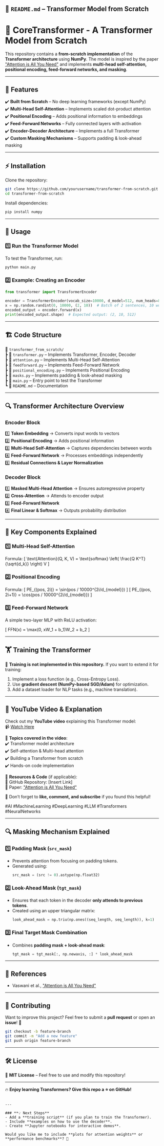 ## **📜 `README.md` – Transformer Model from Scratch**  


# 🚀 CoreTransformer - A Transformer Model from Scratch

This repository contains a **from-scratch implementation** of the **Transformer architecture** using **NumPy**. The model is inspired by the paper ["Attention is All You Need"](https://arxiv.org/abs/1706.03762) and implements **multi-head self-attention, positional encoding, feed-forward networks, and masking**.

---

## 📌 Features

✔️ **Built from Scratch** – No deep learning frameworks (except NumPy)  
✔️ **Multi-Head Self-Attention** – Implements scaled dot-product attention  
✔️ **Positional Encoding** – Adds positional information to embeddings  
✔️ **Feed-Forward Networks** – Fully connected layers with activation  
✔️ **Encoder-Decoder Architecture** – Implements a full Transformer  
✔️ **Custom Masking Mechanisms** – Supports padding & look-ahead masking  

---

## ⚡ Installation

Clone the repository:

```bash
git clone https://github.com/yourusername/transformer-from-scratch.git
cd transformer-from-scratch
```

Install dependencies:

```bash
pip install numpy
```

---

## 🚀 Usage

### **1️⃣ Run the Transformer Model**
To test the Transformer, run:

```bash
python main.py
```

### **2️⃣ Example: Creating an Encoder**
```python
from transformer import TransformerEncoder

encoder = TransformerEncoder(vocab_size=10000, d_model=512, num_heads=8, num_layers=6, d_ff=2048)
x = np.random.randint(0, 10000, (2, 10))  # Batch of 2 sentences, 10 words each
encoded_output = encoder.forward(x)
print(encoded_output.shape)  # Expected output: (2, 10, 512)
```

---

## 🏗️ Code Structure

📂 `transformer_from_scratch/`  
┣ 📜 `transformer.py` – Implements Transformer, Encoder, Decoder  
┣ 📜 `attention.py` – Implements Multi-Head Self-Attention  
┣ 📜 `feedforward.py` – Implements Feed-Forward Network  
┣ 📜 `positional_encoding.py` – Implements Positional Encoding  
┣ 📜 `masks.py` – Implements padding & look-ahead masking  
┣ 📜 `main.py` – Entry point to test the Transformer  
┗ 📜 `README.md` – Documentation  

---

## 🔍 Transformer Architecture Overview

### **Encoder Block**
1️⃣ **Token Embedding** → Converts input words to vectors  
2️⃣ **Positional Encoding** → Adds positional information  
3️⃣ **Multi-Head Self-Attention** → Captures dependencies between words  
4️⃣ **Feed-Forward Network** → Processes embeddings independently  
5️⃣ **Residual Connections & Layer Normalization**  

### **Decoder Block**
1️⃣ **Masked Multi-Head Attention** → Ensures autoregressive property  
2️⃣ **Cross-Attention** → Attends to encoder output  
3️⃣ **Feed-Forward Network**  
4️⃣ **Final Linear & Softmax** → Outputs probability distribution  

---

## 🧩 Key Components Explained

### **1️⃣ Multi-Head Self-Attention**
Formula:
\[
\text{Attention}(Q, K, V) = \text{softmax} \left( \frac{Q K^T}{\sqrt{d_k}} \right) V
\]

### **2️⃣ Positional Encoding**
Formula:
\[
PE_{(pos, 2i)} = \sin(pos / 10000^{2i/d_{model}})
\]
\[
PE_{(pos, 2i+1)} = \cos(pos / 10000^{2i/d_{model}})
\]

### **3️⃣ Feed-Forward Network**
A simple two-layer MLP with ReLU activation:

\[
FFN(x) = \max(0, xW_1 + b_1)W_2 + b_2
\]

---

## 🏋️ Training the Transformer

🚧 **Training is not implemented in this repository.** If you want to extend it for training:  
1. Implement a loss function (e.g., Cross-Entropy Loss).  
2. Use **gradient descent (NumPy-based SGD/Adam)** for optimization.  
3. Add a dataset loader for NLP tasks (e.g., machine translation).  

---

## 🎥 YouTube Video & Explanation

Check out my **YouTube video** explaining this Transformer model:  
📹 [Watch Here](https://youtu.be/iFH8ZAWyLI4)  

🔹 **Topics covered in the video**:  
✔️ Transformer model architecture  
✔️ Self-attention & Multi-head attention  
✔️ Building a Transformer from scratch  
✔️ Hands-on code implementation  

🔹 **Resources & Code** (if applicable):  
📜 GitHub Repository: [Insert Link]  
📘 Paper: ["Attention is All You Need"](https://arxiv.org/abs/1706.03762)  

🎥 Don’t forget to **like, comment, and subscribe** if you found this helpful!  

#AI #MachineLearning #DeepLearning #LLM #Transformers #NeuralNetworks  

---

## 🔍 Masking Mechanism Explained

### **1️⃣ Padding Mask (`src_mask`)**
- Prevents attention from focusing on padding tokens.
- Generated using:
  ```python
  src_mask = (src != 0).astype(np.float32)
  ```

### **2️⃣ Look-Ahead Mask (`tgt_mask`)**
- Ensures that each token in the decoder **only attends to previous tokens**.
- Created using an upper triangular matrix:
  ```python
  look_ahead_mask = np.triu(np.ones((seq_length, seq_length)), k=1)
  ```

### **3️⃣ Final Target Mask Combination**
- Combines **padding mask + look-ahead mask**:
  ```python
  tgt_mask = tgt_mask[:, np.newaxis, :] * look_ahead_mask
  ```

---

## 📝 References

- Vaswani et al., ["Attention is All You Need"](https://arxiv.org/abs/1706.03762)

---

## 🌟 Contributing

Want to improve this project? Feel free to submit a **pull request** or open an **issue**! 🚀  

```bash
git checkout -b feature-branch
git commit -m "Add a new feature"
git push origin feature-branch
```

---

## 🛠️ License

📜 **MIT License** – Feel free to use and modify this repository!  

---

🔥 **Enjoy learning Transformers? Give this repo a ⭐ on GitHub!**  
```

---

### **💡 Next Steps**
- Add a **training script** (if you plan to train the Transformer).
- Include **examples on how to use the decoder**.
- Create **Jupyter notebooks for interactive demos**.

Would you like me to include **plots for attention weights** or **performance benchmarks**? 🚀

